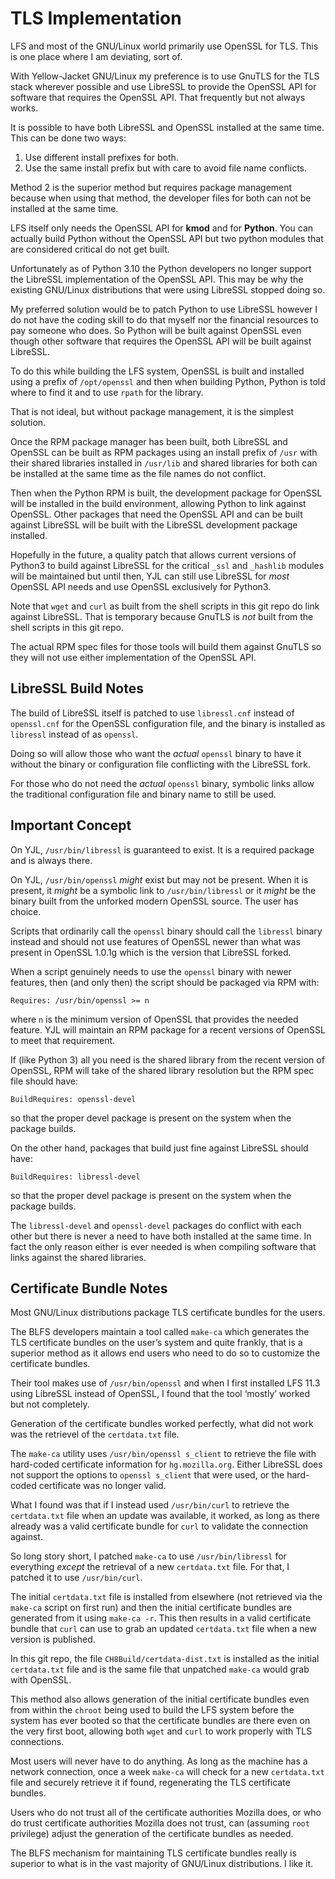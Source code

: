 TLS Implementation
==================

LFS and most of the GNU/Linux world primarily use OpenSSL for TLS. This is one
place where I am deviating, sort of.

With Yellow-Jacket GNU/Linux my preference is to use GnuTLS for the TLS stack
wherever possible and use LibreSSL to provide the OpenSSL API for software that
requires the OpenSSL API. That frequently but not always works.

It is possible to have both LibreSSL and OpenSSL installed at the same time.
This can be done two ways:

1. Use different install prefixes for both.
2. Use the same install prefix but with care to avoid file name conflicts.

Method 2 is the superior method but requires package management because when
using that method, the developer files for both can not be installed at the same
time.

LFS itself only needs the OpenSSL API for __kmod__ and for __Python__. You can
actually build Python without the OpenSSL API but two python modules that are
considered critical do not get built.

Unfortunately as of Python 3.10 the Python developers no longer support the
LibreSSL implementation of the OpenSSL API. This may be why the existing
GNU/Linux distributions that were using LibreSSL stopped doing so.

My preferred solution would be to patch Python to use LibreSSL however I do not
have the coding skill to do that myself nor the financial resources to pay
someone who does. So Python will be built against OpenSSL even though other
software that requires the OpenSSL API will be built against LibreSSL.

To do this while building the LFS system, OpenSSL is built and installed using
a prefix of `/opt/openssl` and then when building Python, Python is told where
to find it and to use `rpath` for the library.

That is not ideal, but without package management, it is the simplest solution.

Once the RPM package manager has been built, both LibreSSL and OpenSSL can be
built as RPM packages using an install prefix of `/usr` with their shared
libraries installed in `/usr/lib` and shared libraries for both can be installed
at the same time as the file names do not conflict.

Then when the Python RPM is built, the development package for OpenSSL will be
installed in the build environment, allowing Python to link against OpenSSL.
Other packages that need the OpenSSL API and can be built against LibreSSL will
be built with the LibreSSL development package installed.

Hopefully in the future, a quality patch that allows current versions of Python3
to build against LibreSSL for the critical `_ssl` and `_hashlib` modules will be
maintained but until then, YJL can still use LibreSSL for *most* OpenSSL API
needs and use OpenSSL exclusively for Python3.

Note that `wget` and `curl` as built from the shell scripts in this git repo do
link against LibreSSL. That is temporary because GnuTLS is *not* built from the
shell scripts in this git repo.

The actual RPM spec files for those tools will build them against GnuTLS so they
will not use either implementation of the OpenSSL API.


LibreSSL Build Notes
--------------------

The build of LibreSSL itself is patched to use `libressl.cnf` instead of
`openssl.cnf` for the OpenSSL configuration file, and the binary is
installed as `libressl` instead of as `openssl`.

Doing so will allow those who want the *actual* `openssl` binary to have it
without the binary or configuration file conflicting with the LibreSSL fork.

For those who do not need the *actual* `openssl` binary, symbolic links allow
the traditional configuration file and binary name to still be used.


Important Concept
-----------------

On YJL, `/usr/bin/libressl` is guaranteed to exist. It is a required package and
is always there.

On YJL, `/usr/bin/openssl` *might* exist but may not be present. When it is
present, it *might* be a symbolic link to `/usr/bin/libressl` or it *might* be
the binary built from the unforked modern OpenSSL source. The user has choice.

Scripts that ordinarily call the `openssl` binary should call the `libressl`
binary instead and should not use features of OpenSSL newer than what was
present in OpenSSL 1.0.1g which is the version that LibreSSL forked.

When a script genuinely needs to use the `openssl` binary with newer features,
then (and only then) the script should be packaged via RPM with:

    Requires: /usr/bin/openssl >= n

where `n` is the minimum version of OpenSSL that provides the needed feature.
YJL will maintain an RPM package for a recent versions of OpenSSL to meet that
requirement.

If (like Python 3) all you need is the shared library from the recent version of
OpenSSL, RPM will take of the shared library resolution but the RPM spec file
should have:

    BuildRequires: openssl-devel

so that the proper devel package is present on the system when the package
builds.

On the other hand, packages that build just fine against LibreSSL should have:

    BuildRequires: libressl-devel

so that the proper devel package is present on the system when the package
builds.

The `libressl-devel` and `openssl-devel` packages do conflict with each other
but there is never a need to have both installed at the same time. In fact the
only reason either is ever needed is when compiling software that links against
the shared libraries.


Certificate Bundle Notes
------------------------

Most GNU/Linux distributions package TLS certificate bundles for the users.

The BLFS developers maintain a tool called `make-ca` which generates the TLS
certificate bundles on the user’s system and quite frankly, that is a superior
method as it allows end users who need to do so to customize the certificate
bundles.

Their tool makes use of `/usr/bin/openssl` and when I first installed LFS 11.3
using LibreSSL instead of OpenSSL, I found that the tool ‘mostly’ worked but not
completely.

Generation of the certificate bundles worked perfectly, what did not work was
the retrievel of the `certdata.txt` file.

The `make-ca` utility uses `/usr/bin/openssl s_client` to retrieve the file with
hard-coded certificate information for `hg.mozilla.org`. Either LibreSSL does
not support the options to `openssl s_client` that were used, or the hard-coded
certificate was no longer valid.

What I found was that if I instead used `/usr/bin/curl` to retrieve the
`certdata.txt` file when an update was available, it worked, as long as there
already was a valid certificate bundle for `curl` to validate the connection
against.

So long story short, I patched `make-ca` to use `/usr/bin/libressl` for
everything *except* the retrieval of a new `certdata.txt` file. For that, I
patched it to use `/usr/bin/curl`.

The initial `certdata.txt` file is installed from elsewhere (not retrieved via
the `make-ca` script on first run) and then the initial certificate bundles are
generated from it using `make-ca -r`. This then results in a valid certificate
bundle that `curl` can use to grab an updated `certdata.txt` file when a new
version is published.

In this git repo, the file `CH8Build/certdata-dist.txt` is installed as the
initial `certdata.txt` file and is the same file that unpatched `make-ca` would
grab with OpenSSL.

This method also allows generation of the initial certificate bundles even from
within the `chroot` being used to build the LFS system before the system has
ever booted so that the certificate bundles are there even on the very first
boot, allowing both `wget` and `curl` to work properly with TLS connections.

Most users will never have to do anything. As long as the machine has a network
connection, once a week `make-ca` will check for a new `certdata.txt` file and
securely retrieve it if found, regenerating the TLS certificate bundles.

Users who do not trust all of the certificate authorities Mozilla does, or who
do trust certificate authorities Mozilla does not trust, can (assuming `root`
privilege) adjust the generation of the certificate bundles as needed.

The BLFS mechanism for maintaining TLS certificate bundles really is superior to
what is in the vast majority of GNU/Linux distributions. I like it.
